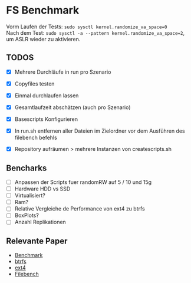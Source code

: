 # FS Benchmark
Vorm Laufen der Tests: ``sudo sysctl kernel.randomize_va_space=0``  
Nach dem Test: ``sudo sysctl -a --pattern kernel.randomize_va_space=2``, um ASLR wieder zu aktivieren.

## TODOS

- [x] Mehrere Durchläufe in run pro Szenario
- [x] Copyfiles testen
- [x] Einmal durchlaufen lassen
- [x] Gesamtlaufzeit abschätzen (auch pro Szenario)
- [x] Basescripts Konfigurieren
- [x] In run.sh entfernen aller Dateien im Zielordner vor dem Ausführen des filebench befehls
- [x] Repository aufräumen > mehrere Instanzen von createscripts.sh



## Bencharks
- [ ] Anpassen der Scripts fuer randomRW auf 5 / 10 und 15g
- [ ] Hardware HDD vs SSD
- [ ] Virtualisiert?
- [ ] Ram?
- [ ] Relative Vergleiche de Performance von ext4 zu btrfs
- [ ] BoxPlots?
- [ ] Anzahl Replikationen

## Relevante Paper
- [Benchmark](https://www.researchgate.net/publication/304743738_Benchmarking_Performance_of_EXT4_XFS_and_BTRFS_as_Guest_File_Systems_Under_Linux_Environment)
- [btrfs](https://www.usenix.org/system/files/login/articles/bacik_0.pdf)
- [ext4](https://www.usenix.org/system/files/login/articles/586-mathur.pdf)
- [Filebench](https://www.usenix.org/system/files/login/articles/login_spring16_02_tarasov.pdf)
